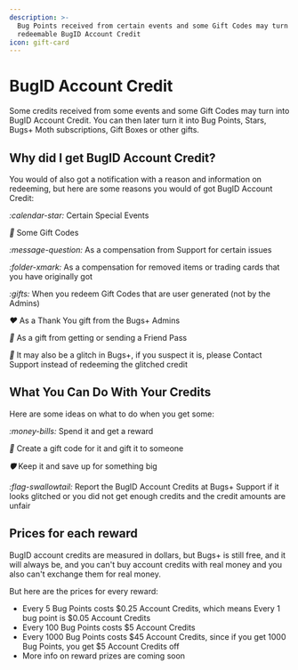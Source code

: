 ```yaml
---
description: >-
  Bug Points received from certain events and some Gift Codes may turn into
  redeemable BugID Account Credit
icon: gift-card
---
```


# BugID Account Credit

Some credits received from some events and some Gift Codes may turn into BugID Account Credit. You can then later turn it into Bug Points, Stars, Bugs+ Moth subscriptions, Gift Boxes or other gifts.

## Why did I get BugID Account Credit?

You would of also got a notification with a reason and information on redeeming, but here are some reasons you would of got BugID Account Credit:

<i class="fa-calendar-star">:calendar-star:</i> Certain Special Events

<i class="fa-gift">:gift:</i> Some Gift Codes

<i class="fa-message-question">:message-question:</i> As a compensation from Support for certain issues

<i class="fa-folder-xmark">:folder-xmark:</i> As a compensation for removed items or trading cards that you have originally got

<i class="fa-gifts">:gifts:</i> When you redeem Gift Codes that are user generated (not by the Admins)

<i class="fa-heart">:heart:</i> As a Thank You gift from the Bugs+ Admins

<i class="fa-ticket">:ticket:</i> As a gift from getting or sending a Friend Pass

<i class="fa-bug">:bug:</i> It may also be a glitch in Bugs+, if you suspect it is, please Contact Support instead of redeeming the glitched credit

## What You Can Do With Your Credits

Here are some ideas on what to do when you get some:

<i class="fa-money-bills">:money-bills:</i> Spend it and get a reward

<i class="fa-gift">:gift:</i> Create a gift code for it and gift it to someone

<i class="fa-shield">:shield:</i> Keep it and save up for something big

<i class="fa-flag-swallowtail">:flag-swallowtail:</i> Report the BugID Account Credits at Bugs+ Support if it looks glitched or you did not get enough credits and the credit amounts are unfair

## Prices for each reward

BugID account credits are measured in dollars, but Bugs+ is still free, and it will always be, and you can't buy account credits with real money and you also can't exchange them for real money.

But here are the prices for every reward:

* Every 5 Bug Points costs $0.25 Account Credits, which means Every 1 bug point is $0.05 Account Credits
* Every 100 Bug Points costs $5 Account Credits
* Every 1000 Bug Points costs $45 Account Credits, since if you get 1000 Bug Points, you get $5 Account Credits off
* More info on reward prizes are coming soon
